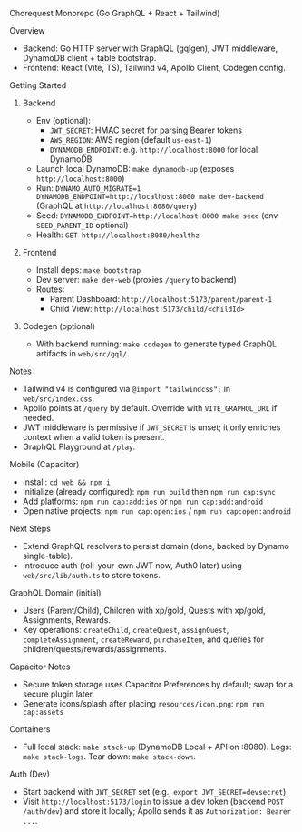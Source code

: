 Chorequest Monorepo (Go GraphQL + React + Tailwind)

Overview
- Backend: Go HTTP server with GraphQL (gqlgen), JWT middleware, DynamoDB client + table bootstrap.
- Frontend: React (Vite, TS), Tailwind v4, Apollo Client, Codegen config.

Getting Started
1) Backend
   - Env (optional):
     - `JWT_SECRET`: HMAC secret for parsing Bearer tokens
     - `AWS_REGION`: AWS region (default `us-east-1`)
     - `DYNAMODB_ENDPOINT`: e.g. `http://localhost:8000` for local DynamoDB
   - Launch local DynamoDB: `make dynamodb-up` (exposes `http://localhost:8000`)
   - Run: `DYNAMO_AUTO_MIGRATE=1 DYNAMODB_ENDPOINT=http://localhost:8000 make dev-backend` (GraphQL at `http://localhost:8080/query`)
   - Seed: `DYNAMODB_ENDPOINT=http://localhost:8000 make seed` (env `SEED_PARENT_ID` optional)
   - Health: `GET http://localhost:8080/healthz`

2) Frontend
   - Install deps: `make bootstrap`
   - Dev server: `make dev-web` (proxies `/query` to backend)
   - Routes:
     - Parent Dashboard: `http://localhost:5173/parent/parent-1`
     - Child View: `http://localhost:5173/child/<childId>`

3) Codegen (optional)
   - With backend running: `make codegen` to generate typed GraphQL artifacts in `web/src/gql/`.

Notes
- Tailwind v4 is configured via `@import "tailwindcss";` in `web/src/index.css`.
- Apollo points at `/query` by default. Override with `VITE_GRAPHQL_URL` if needed.
- JWT middleware is permissive if `JWT_SECRET` is unset; it only enriches context when a valid token is present.
- GraphQL Playground at `/play`.

Mobile (Capacitor)
- Install: `cd web && npm i`
- Initialize (already configured): `npm run build` then `npm run cap:sync`
- Add platforms: `npm run cap:add:ios` or `npm run cap:add:android`
- Open native projects: `npm run cap:open:ios` / `npm run cap:open:android`

Next Steps
- Extend GraphQL resolvers to persist domain (done, backed by Dynamo single-table).
- Introduce auth (roll-your-own JWT now, Auth0 later) using `web/src/lib/auth.ts` to store tokens.

GraphQL Domain (initial)
- Users (Parent/Child), Children with xp/gold, Quests with xp/gold, Assignments, Rewards.
- Key operations: `createChild`, `createQuest`, `assignQuest`, `completeAssignment`, `createReward`, `purchaseItem`, and queries for children/quests/rewards/assignments.

Capacitor Notes
- Secure token storage uses Capacitor Preferences by default; swap for a secure plugin later.
- Generate icons/splash after placing `resources/icon.png`: `npm run cap:assets`

Containers
- Full local stack: `make stack-up` (DynamoDB Local + API on :8080). Logs: `make stack-logs`. Tear down: `make stack-down`.

Auth (Dev)
- Start backend with `JWT_SECRET` set (e.g., `export JWT_SECRET=devsecret`).
- Visit `http://localhost:5173/login` to issue a dev token (backend `POST /auth/dev`) and store it locally; Apollo sends it as `Authorization: Bearer ...`.
